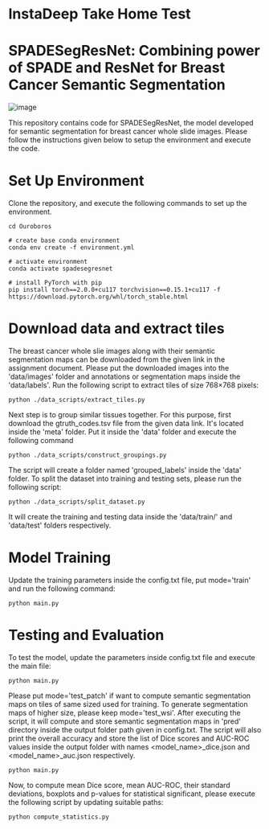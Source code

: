# InstaDeep Take Home Test
# SPADESegResNet: Combining power of SPADE and ResNet for Breast Cancer Semantic Segmentation

![image](https://github.com/Srijay/SPADESegResNet/assets/6882352/14f39972-d5ba-47a0-aff0-cf322cbde712)

This repository contains code for SPADESegResNet, the model developed for semantic segmentation for breast cancer whole slide images. Please follow the instructions given below to setup the environment and execute the code.

# Set Up Environment

Clone the repository, and execute the following commands to set up the environment.

```
cd Ouroboros

# create base conda environment
conda env create -f environment.yml

# activate environment
conda activate spadesegresnet

# install PyTorch with pip
pip install torch==2.0.0+cu117 torchvision==0.15.1+cu117 -f https://download.pytorch.org/whl/torch_stable.html
```

# Download data and extract tiles

The breast cancer whole slie images along with their semantic segmentation maps can be downloaded from the given link in the assignment document. Please put the downloaded images into the 'data/images' folder and annotations or segmentation maps inside the 'data/labels'. Run the following script to extract tiles of size 768×768 pixels: 

```
python ./data_scripts/extract_tiles.py
```

Next step is to group similar tissues together. For this purpose, first download the gtruth_codes.tsv file from the given data link. It's located inside the 'meta' folder. Put it inside the 'data' folder and execute the following command

```
python ./data_scripts/construct_groupings.py
```

The script will create a folder named 'grouped_labels' inside the 'data' folder. To split the dataset into training and testing sets, please run the following script:

```
python ./data_scripts/split_dataset.py
```

It will create the training and testing data inside the 'data/train/' and 'data/test' folders respectively. 



# Model Training

Update the training parameters inside the config.txt file, put mode='train' and run the following command:

```
python main.py 
```

# Testing and Evaluation
To test the model, update the parameters inside config.txt file and execute the main file:

```
python main.py 
```

Please put mode='test_patch' if want to compute semantic segmentation maps on tiles of same sized used for training. To generate segmentation maps of higher size, please keep mode='test_wsi'. After executing the script, it will compute and store semantic segmentation maps in 'pred' directory inside the output folder path given in config.txt. The script will also print the overall accuracy and store the list of Dice scores and AUC-ROC values inside the output folder with names <model_name>_dice.json and <model_name>_auc.json respectively.

```
python main.py 
```

Now, to compute mean Dice score, mean AUC-ROC, their standard deviations, boxplots and p-values for statistical significant, please execute the following script by updating suitable paths:

```
python compute_statistics.py 
```

